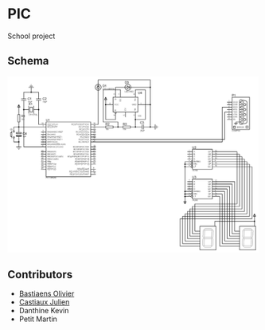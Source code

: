 # PIC
School project

## Schema

![schema from proteus](https://github.com/Julien00859/PIC/blob/master/schema_proteus.png "schema from proteus")

## Contributors

* [Bastiaens Olivier](https://github.com/bastiaens)
* [Castiaux Julien](https://github.com/Julien00859)
* Danthine Kevin
* Petit Martin
